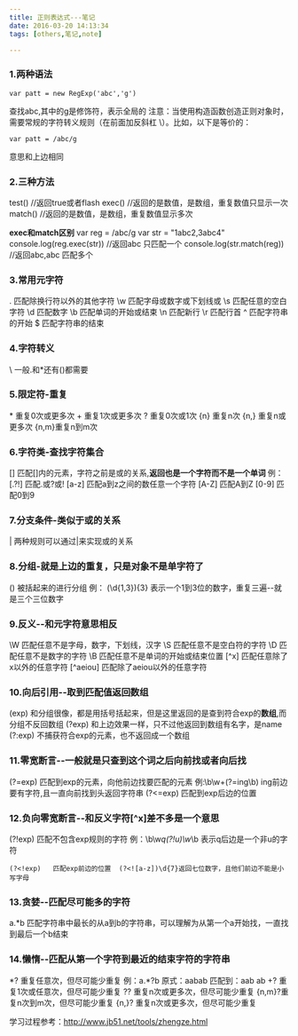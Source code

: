 ```yaml
---
title: 正则表达式---笔记
date: 2016-03-20 14:13:34
tags: [others,笔记,note]

---
```

### 1.两种语法

```
var patt = new RegExp('abc','g')
```

查找abc,其中的g是修饰符，表示全局的
注意：当使用构造函数创造正则对象时，需要常规的字符转义规则（在前面加反斜杠 \）。比如，以下是等价的：
```
var patt = /abc/g
```
意思和上边相同

### 2.三种方法
test()     //返回true或者flash
exec()     //返回的是数值，是数组，重复数值只显示一次
match()    //返回的是数值，是数组，重复数值显示多次

**exec和match区别**
var reg = /abc/g
var str = "1abc2,3abc4"
console.log(reg.exec(str))    //返回abc        只匹配一个
console.log(str.match(reg))   //返回abc,abc      匹配多个


### 3.常用元字符
.    匹配除换行符以外的其他字符
\w   匹配字母或数字或下划线或
\s   匹配任意的空白字符
\d   匹配数字
\b   匹配单词的开始或结束
\n   匹配新行
\r   匹配行首
^    匹配字符串的开始
$    匹配字符串的结束

### 4.字符转义
\    一般.和*还有()都需要


### 5.限定符-重复
\*    重复0次或更多次
\+    重复1次或更多次
?    重复0次或1次
{n}  重复n次
{n,} 重复n或更多次
{n,m}重复n到m次


### 6.字符类-查找字符集合
\[]    匹配[]内的元素，字符之前是或的关系,**返回也是一个字符而不是一个单词**
例：
\[.?!] 匹配.或?或!
\[a-z] 匹配a到z之间的数任意一个字符
\[A-Z] 匹配A到Z
\[0-9] 匹配0到9


### 7.分支条件-类似于或的关系
|    两种规则可以通过|来实现或的关系


### 8.分组-就是上边的重复，只是对象不是单字符了

()    被括起来的进行分组
例：
(\d{1,3}){3}    表示一个1到3位的数字，重复三遍--就是三个三位数字


### 9.反义--和元字符意思相反
\W        匹配任意不是字母，数字，下划线，汉字
\S        匹配任意不是空白符的字符
\D        匹配任意不是数字的字符
\B        匹配任意不是单词的开始或结束位置
\[\^x]     匹配任意除了x以外的任意字符
\[\^aeiou] 匹配除了aeiou以外的任意字符


### 10.向后引用--取到匹配值返回数组
(exp)         和分组很像，都是用括号括起来，但是这里返回的是查到符合exp的**数组**,而分组不反回数组
(?<name>exp)  和上边效果一样，只不过他返回到数组有名字，是name
(?:exp)       不捕获符合exp的元素，也不返回成一个数组


### 11.零宽断言--一般就是只查到这个词之后向前找或者向后找
(?=exp)    匹配到exp的元素，向他前边找要匹配的元素 例:\b\w+(?=ing\b) ing前边要有字符,且一直向前找到头返回字符串
(?<=exp)   匹配到exp后边的位置


### 12.负向零宽断言--和反义字符[^x]差不多是一个意思

(?!exp)    匹配不包含exp规则的字符 例：\b\w*q(?!u)\w*\b  表示q后边是一个非u的字符
```
(?<!exp)   匹配exp前边的位置  (?<![a-z])\d{7}返回七位数字，且他们前边不能是小写字母
```

### 13.贪婪--匹配尽可能多的字符

a.*b     匹配字符串中最长的从a到b的字符串，可以理解为从第一个a开始找，一直找到最后一个b结束


### 14.懒惰--匹配从第一个字符到最近的结束字符的字符串

\*?    重复任意次，但尽可能少重复 例：a.*?b  原式：aabab  匹配到：aab  ab
+?    重复1次或任意次，但尽可能少重复
??    重复n次或更多次，但尽可能少重复
{n,m}?重复n次到m次，但尽可能少重复
{n,}? 重复n次或更多次，但尽可能少重复

学习过程参考：http://www.jb51.net/tools/zhengze.html